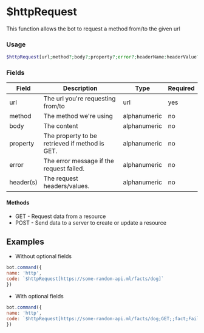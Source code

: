 # $httpRequest

This function allows the bot to request a method from/to the given url

### Usage

```php
$httpRequest[url;method?;body?;property?;error?;headerName:headerValue?...]
```

### Fields

| Field     | Description                                    | Type         | Required |
| --------- | ---------------------------------------------- | ------------ | -------- |
| url       | The url you're requesting from/to              | url          | yes      |
| method    | The method we're using                         | alphanumeric | no       |
| body      | The content                                    | alphanumeric | no       |
| property  | The property to be retrieved if method is GET. | alphanumeric | no       |
| error     | The error message if the request failed.       | alphanumeric | no       |
| header(s) | The request headers/values.                    | alphanumeric | no       |

#### Methods

* GET - Request data from a resource
* POST - Send data to a server to create or update a resource

## Examples

* Without optional fields

```javascript
bot.command({
name: 'http',
code: `$httpRequest[https://some-random-api.ml/facts/dog]`
})
```

* With optional fields

```javascript
bot.command({
name: 'http',
code: `$httpRequest[https://some-random-api.ml/facts/dog;GET;;fact;Failed]`
})
```

